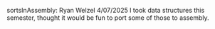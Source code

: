 sortsInAssembly:
Ryan Welzel 4/07/2025
I took data structures this semester, thought it would be fun to port some of those to assembly.
